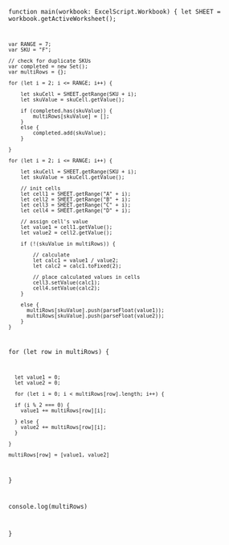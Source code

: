 <code>
    
function main(workbook: ExcelScript.Workbook) {
    let SHEET = workbook.getActiveWorksheet();

    var RANGE = 7;
    var SKU = "F";

    // check for duplicate SKUs
    var completed = new Set();
    var multiRows = {};

    for (let i = 2; i <= RANGE; i++) {

        let skuCell = SHEET.getRange(SKU + i);
        let skuValue = skuCell.getValue();

        if (completed.has(skuValue)) {
            multiRows[skuValue] = [];
        }
        else {
            completed.add(skuValue);
        }

    }

    for (let i = 2; i <= RANGE; i++) {

        let skuCell = SHEET.getRange(SKU + i);
        let skuValue = skuCell.getValue();

        // init cells
        let cell1 = SHEET.getRange("A" + i);
        let cell2 = SHEET.getRange("B" + i);
        let cell3 = SHEET.getRange("C" + i);
        let cell4 = SHEET.getRange("D" + i);

        // assign cell's value
        let value1 = cell1.getValue();
        let value2 = cell2.getValue();

        if (!(skuValue in multiRows)) {

            // calculate
            let calc1 = value1 / value2;
            let calc2 = calc1.toFixed(2);

            // place calculated values in cells
            cell3.setValue(calc1);
            cell4.setValue(calc2);
        }

        else {
          multiRows[skuValue].push(parseFloat(value1));
          multiRows[skuValue].push(parseFloat(value2));
        }
    }

  for (let row in multiRows) {

      let value1 = 0;
      let value2 = 0;

      for (let i = 0; i < multiRows[row].length; i++) {

      if (i % 2 === 0) {
        value1 += multiRows[row][i];

      } else {
        value2 += multiRows[row][i];
      }

    }

    multiRows[row] = [value1, value2]
  }
  
  console.log(multiRows)

}
</code>
